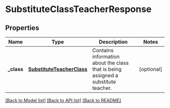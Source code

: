 # SubstituteClassTeacherResponse

## Properties
Name | Type | Description | Notes
------------ | ------------- | ------------- | -------------
**_class** | [**SubstituteTeacherClass**](SubstituteTeacherClass.md) | Contains information about the class that is being assigned a substitute teacher. | [optional] 

[[Back to Model list]](../README.md#documentation-for-models) [[Back to API list]](../README.md#documentation-for-api-endpoints) [[Back to README]](../README.md)


